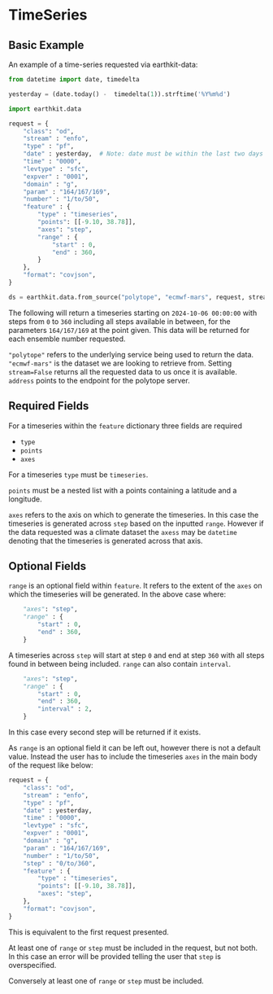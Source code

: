 # TimeSeries

## Basic Example

<!-- ### Polytope-mars

A basic example of requesting a timeseries using polytope-mars:

```python
from polytope_mars.api import PolytopeMars

request = {
    "class": "od",
    "stream" : "enfo",
    "type" : "pf",
    "date" : "20241006",
    "time" : "0000",
    "levtype" : "sfc",
    "expver" : "0079", 
    "domain" : "g",
    "param" : "164/167/169",
    "number" : "1/to/50",
    "feature" : {
        "type" : "timeseries",
        "points": [[-9.10, 38.78]],
        "axes": "step",
        "range" : {
            "start" : 0,
            "end" : 360,
        }
    },
    "format": "covjson",
}

result = PolytopeMars().extract(request)
```

The following will return a timeseries starting on `2024-10-06 00:00:00` with steps from `0` to `360` including all steps available in between, for the parameters `164/167/169` at the point given. This data will be returned for each ensemble number requested.

Notes: 
* The data has to exist in the data source pointed to in the config.
* No config is provided via the PolytopeMars interface so a config will be loaded from the default locations. The config can also be passed directly via the interface.

### Earthkit-data -->

An example of a time-series requested via earthkit-data:

```python
from datetime import date, timedelta

yesterday = (date.today() -  timedelta(1)).strftime('%Y%m%d')

import earthkit.data

request = {
    "class": "od",
    "stream" : "enfo",
    "type" : "pf",
    "date" : yesterday,  # Note: date must be within the last two days 
    "time" : "0000",
    "levtype" : "sfc",
    "expver" : "0001", 
    "domain" : "g",
    "param" : "164/167/169",
    "number" : "1/to/50",
    "feature" : {
        "type" : "timeseries",
        "points": [[-9.10, 38.78]],
        "axes": "step",
        "range" : {
            "start" : 0,
            "end" : 360,
        }
    },
    "format": "covjson",
}

ds = earthkit.data.from_source("polytope", "ecmwf-mars", request, stream=False, address='polytope.ecmwf.int')
```
The following will return a timeseries starting on `2024-10-06 00:00:00` with steps from `0` to `360` including all steps available in between, for the parameters `164/167/169` at the point given. This data will be returned for each ensemble number requested.

`"polytope"` refers to the underlying service being used to return the data. `"ecmwf-mars"` is the dataset we are looking to retrieve from. Setting `stream=False` returns all the requested data to us once it is available. `address` points to the endpoint for the polytope server.

## Required Fields

For a timeseries within the `feature` dictionary three fields are required

* `type`
* `points`
* `axes`

For a timeseries `type` must be `timeseries`.

`points` must be a nested list with a points containing a latitude and a longitude.

`axes` refers to the axis on which to generate the timeseries. In this case the timeseries is generated across `step` based on the inputted `range`. However if the data requested was a climate dataset the `axess` may be `datetime` denoting that the timeseries is generated across that axis.


## Optional Fields

`range` is an optional field within `feature`. It refers to the extent of the `axes` on which the timeseries will be generated. In the above case where:

```python
    "axes": "step",
    "range" : {
        "start" : 0,
        "end" : 360,
    }
```

A timeseries across `step` will start at step `0` and end at step `360` with all steps found in between being included. `range` can also contain `interval`.

```python
    "axes": "step",
    "range" : {
        "start" : 0,
        "end" : 360,
        "interval" : 2,
    }
```
In this case every second step will be returned if it exists.

As `range` is an optional field it can be left out, however there is not a default value. Instead the user has to include the timeseries `axes` in the main body of the request like below:

```python
request = {
    "class": "od",
    "stream" : "enfo",
    "type" : "pf",
    "date" : yesterday,
    "time" : "0000",
    "levtype" : "sfc",
    "expver" : "0001", 
    "domain" : "g",
    "param" : "164/167/169",
    "number" : "1/to/50",
    "step" : "0/to/360",
    "feature" : {
        "type" : "timeseries",
        "points": [[-9.10, 38.78]],
        "axes": "step",
    },
    "format": "covjson",
}
```

This is equivalent to the first request presented. 

At least one of `range` or `step` must be included in the request, but not both. In this case an error will be provided telling the user that `step` is overspecified.

Conversely at least one of `range` or `step` must be included.
